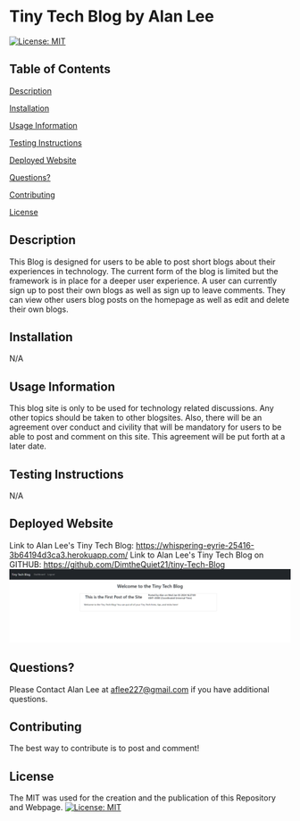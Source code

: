 # Tiny Tech Blog by Alan Lee

[![License: MIT](https://img.shields.io/badge/License-MIT-yellow.svg)](https://opensource.org/licenses/MIT)

## Table of Contents

[Description](#description)

[Installation](#installation)

[Usage Information](#usage-information)

[Testing Instructions](#testing-instructions)

[Deployed Website](#deployed-website)

[Questions?](#questions?)

[Contributing](#contributing)

[License](#license)

## Description 
This Blog is designed for users to be able to post short blogs about their experiences in technology. The current form of the blog is limited but the framework is in place for a deeper user experience. A user can currently sign up to post their own blogs as well as sign up to leave comments. They can view other users blog posts on the homepage as well as edit and delete their own blogs. 

## Installation
N/A

## Usage Information
This blog site is only to be used for technology related discussions. Any other topics should be taken to other blogsites. Also, there will be an agreement over conduct and civility that will be mandatory for users to be able to post and comment on this site. This agreement will be put forth at a later date.

## Testing Instructions
N/A

## Deployed Website 
Link to Alan Lee's Tiny Tech Blog: https://whispering-eyrie-25416-3b64194d3ca3.herokuapp.com/
Link to Alan Lee's Tiny Tech Blog on GITHUB: https://github.com/DimtheQuiet21/tiny-Tech-Blog
![Screenshot of Tiny Tech Blog](./assets/screenshot.PNG)

## Questions?
Please Contact Alan Lee at aflee227@gmail.com if you have additional questions.

## Contributing 
The best way to contribute is to post and comment!

## License 
The MIT was used for the creation and the publication of this Repository and Webpage.
[![License: MIT](https://img.shields.io/badge/License-MIT-yellow.svg)](https://opensource.org/licenses/MIT)